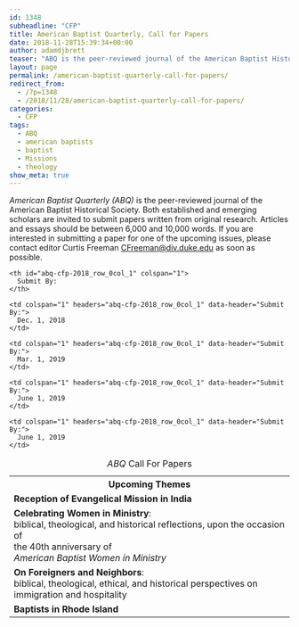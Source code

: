 ```yaml
---
id: 1348
subheadline: "CFP"
title: American Baptist Quarterly, Call for Papers
date: 2018-11-28T15:39:34+00:00
author: adamdjbrett
teaser: "ABQ is the peer-reviewed journal of the American Baptist Historical Society. Both established and emerging scholars are invited to submit papers written from original research. Articles and essays should be between 6,000 and 10,000 words."
layout: page
permalink: /american-baptist-quarterly-call-for-papers/
redirect_from:
  - /?p=1348
  - /2018/11/28/american-baptist-quarterly-call-for-papers/
categories:
  - CFP
tags:
  - ABQ
  - american baptists
  - baptist
  - Missions
  - theology
show_meta: true  
---
```

_American Baptist Quarterly (ABQ)_ is the peer-reviewed journal of the American Baptist Historical Society. Both established and emerging scholars are invited to submit papers written from original research. Articles and essays should be between 6,000 and 10,000 words. If you are interested in submitting a paper for one of the upcoming issues, please contact editor Curtis Freeman <CFreeman@div.duke.edu> as soon as possible.
&nbsp;

<table id="abq-cfp-2018" class="wdn_responsive_table flush-left">
  <caption><em>ABQ</em> Call For Papers</caption> <tr>
    <th id="abq-cfp-2018_row_0col_0" colspan="1">
      Upcoming Themes
    </th>

    <th id="abq-cfp-2018_row_0col_1" colspan="1">
      Submit By:
    </th>
  </tr>

  <tr>
    <td colspan="1" headers="abq-cfp-2018_row_0col_0" data-header="Upcoming Themes">
      <strong>Reception of Evangelical Mission in India</strong>
    </td>

    <td colspan="1" headers="abq-cfp-2018_row_0col_1" data-header="Submit By:">
      Dec. 1, 2018
    </td>
  </tr>

  <tr>
    <td colspan="1" headers="abq-cfp-2018_row_0col_0" data-header="Upcoming Themes">
      <strong>Celebrating Women in Ministry</strong>:<br /> biblical, theological, and historical reflections, upon the occasion of<br /> the 40th anniversary of<br /> <em>American Baptist Women in Ministry</em>
    </td>

    <td colspan="1" headers="abq-cfp-2018_row_0col_1" data-header="Submit By:">
      Mar. 1, 2019
    </td>
  </tr>

  <tr>
    <td colspan="1" headers="abq-cfp-2018_row_0col_0" data-header="Upcoming Themes">
      <strong>On Foreigners and Neighbors</strong>:<br /> biblical, theological, ethical, and historical perspectives on immigration and hospitality
    </td>

    <td colspan="1" headers="abq-cfp-2018_row_0col_1" data-header="Submit By:">
      June 1, 2019
    </td>
  </tr>

  <tr>
    <td colspan="1" headers="abq-cfp-2018_row_0col_0" data-header="Upcoming Themes">
      <strong>Baptists in Rhode Island</strong>
    </td>

    <td colspan="1" headers="abq-cfp-2018_row_0col_1" data-header="Submit By:">
      June 1, 2019
    </td>
  </tr>
</table>
